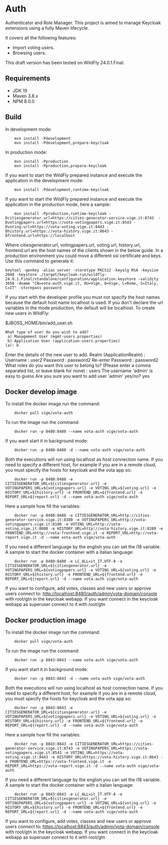 Auth
=============
Authenticator and Role Manager.
This project is aimed to manage Keycloak extensions using a fully Maven lifecycle.

It covers all the following features:

- Import voting users.
- Browsing users.

This draft version has been tested on WildFly 24.0.1.Final.

Requirements
------------

- JDK 19
- Maven 3.8.x
- NPM 8.0.0


Build
-----

In development mode:
```
    mvn install -Pdevelopment
    mvn install -Pdevelopment,prepare-keycloak
```
In production mode:
```
    mvn install -Pproduction
    mvn install -Pproduction,prepare-keycloak
```
If you want to start the WildFly prepared instance and execute the application in the development mode:
```
    mvn install -Pdevelopment,runtime-keycloak
```
If you want to start the WildFly prepared instance and execute the application in the production mode, here a sample:
```
    mvn install -Pproduction,runtime-keycloak -Dcitiesgenerator.url=https://cities-generator-service.vige.it:8743  -Dvotingpapers.url=https://vota-votingpapers.vige.it:8543 -Dvoting.url=https://vota-voting.vige.it:8443 -Dhistory.url=https://vota-history.vige.it:8643 -Dfrontend.url=https://localhost
```
Where citiesgenerator.url, votingpapers.url, voting.url, history.url, frontend.url are the host names of the clients shown in the below guide.
In a production environment you could move a different ssl certificate and keys. Use this command to generate it:
```
keytool -genkey -alias server -storetype PKCS12 -keyalg RSA -keysize 2048 -keystore ./target/keycloak-run/wildfly-24.0.1.Final/standalone/configuration/application.keystore -validity 3650 -dname "CN=vota-auth.vige.it, OU=Vige, O=Vige, L=Rome, S=Italy, C=IT" -storepass password
```
If you start with the developer profile you must not specify the host names because the default host name localhost is used. If you don't declare the url variables in the mode production, the default will be localhost.
To create new users in WildFly:

$JBOSS_HOME/bin/add_user.sh

    What type of user do you wish to add? 
     a) Management User (mgmt-users.properties) 
     b) Application User (application-users.properties)
    (a): b

Enter the details of the new user to add.
Realm (ApplicationRealm) : 
Username : user2
Password : password2
Re-enter Password : password2
What roles do you want this user to belong to? (Please enter a comma separated list, or leave blank for none) : users
The username 'admin' is easy to guess
Are you sure you want to add user 'admin' yes/no? yes

Docker develop image
------------

To install the docker image run the command:
```
    docker pull vige/vota-auth
```
To run the image run the command:
```
    docker run -p 8480:8480 --name vota-auth vige/vota-auth
```
If you want start it in background mode:
```
    docker run -p 8480:8480 -d --name vota-auth vige/vota-auth
```
Both the executions will run using localhost as host connection name. If you need to specify a different host, for example if you are in a remote cloud, you must specify the hosts for keycloak and the vota app so:
```
    docker run -p 8480:8480 -e CITIESGENERATOR_URL=${citiesgenerator.url} -e VOTINGPAPERS_URL=${votingpapers.url} -e VOTING_URL=${voting.url} -e HISTORY_URL=${history.url} -e FRONTEND_URL=${frontend.url} -e REPORT_URL=${report.url} -d --name vota-auth vige/vota-auth
```
Here a sample how fill the variables:
```
    docker run -p 8480:8480 -e CITIESGENERATOR_URL=http://cities-generator-service.vige.it:8380 -e VOTINGPAPERS_URL=http://vota-votingpapers.vige.it:8180 -e VOTING_URL=http://vota-voting.vige.it:8080 -e HISTORY_URL=http://vota-history.vige.it:8280 -e FRONTEND_URL=http://vota-frontend.vige.it -e REPORT_URL=http://vota-report.vige.it -d --name vota-auth vige/vota-auth
```
If you need a different language by the english you can set the i18 variable. A sample to start the docker container with a italian language:
```
    docker run -p 8480:8480 -e LC_ALL=it_IT.UTF-8 -e CITIESGENERATOR_URL=${citiesgenerator.url} -e VOTINGPAPERS_URL=${votingpapers.url} -e VOTING_URL=${voting.url} -e HISTORY_URL=${history.url} -e FRONTEND_URL=${frontend.url} -e REPORT_URL=${report.url} -d --name vota-auth vige/vota-auth
```
If you want to configure, add votes, classes and new users or approve users connect to: [http://localhost:8480/auth/admin/vota-domain/console](http://localhost:8480/auth/admin/vota-domain/console) with root/gtn in the keycloak webapp.
If you want connect in the keycloak webapp as superuser connect to it with root/gtn

Docker production image
------------

To install the docker image run the command:
```
    docker pull vige/vota-auth
```
To run the image run the command:
```
    docker run -p 8843:8843 --name vota-auth vige/vota-auth
```
If you want start it in background mode:
```
    docker run -p 8843:8843 -d --name vota-auth vige/vota-auth
```
Both the executions will run using localhost as host connection name. If you need to specify a different host, for example if you are in a remote cloud, you must specify the hosts for keycloak and the vota app so:
```
    docker run -p 8843:8843 -e CITIESGENERATOR_URL=${citiesgenerator.url} -e VOTINGPAPERS_URL=${votingpapers.url} -e VOTING_URL=${voting.url} -e HISTORY_URL=${history.url} -e FRONTEND_URL=${frontend.url} -e REPORT_URL=${report.url} -d --name vota-auth vige/vota-auth
```
Here a sample how fill the variables:
```
    docker run -p 8843:8843 -e CITIESGENERATOR_URL=https://cities-generator-service.vige.it:8743 -e VOTINGPAPERS_URL=https://vota-votingpapers.vige.it:8543 -e VOTING_URL=https://vota-voting.vige.it:8443 -e HISTORY_URL=https://vota-history.vige.it:8643 -e FRONTEND_URL=https://vota-frontend.vige.it -e REPORT_URL=https://vota-report.vige.it -d --name vota-auth vige/vota-auth
```
If you need a different language by the english you can set the i18 variable. A sample to start the docker container with a italian language:
```
    docker run -p 8843:8843 -e LC_ALL=it_IT.UTF-8 -e CITIESGENERATOR_URL=${citiesgenerator.url} -e VOTINGPAPERS_URL=${votingpapers.url} -e VOTING_URL=${voting.url} -e HISTORY_URL=${history.url} -e FRONTEND_URL=${frontend.url} -e REPORT_URL=${report.url} -d --name vota-auth vige/vota-auth
```
If you want to configure, add votes, classes and new users or approve users connect to: [https://localhost:8843/auth/admin/vota-domain/console](https://localhost:8843/auth/admin/vota-domain/console) with root/gtn in the keycloak webapp.
If you want connect in the keycloak webapp as superuser connect to it with root/gtn
